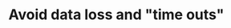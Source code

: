 ---
title: Avoid data loss and "time outs"
permalink: /coga-draft/guide/certain/avoid-loss
github:
  repository: w3c/wai-coga
layout: guide
feedbackmail: wai@w3.org

---